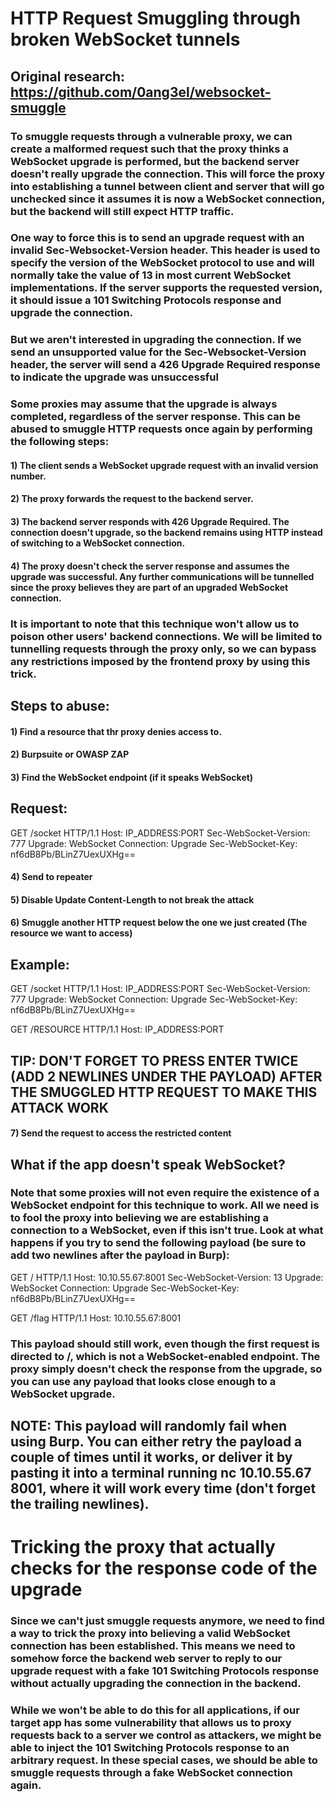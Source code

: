 # HTTP Request Smuggling through broken WebSocket tunnels

## Original research: https://github.com/0ang3el/websocket-smuggle

### To smuggle requests through a vulnerable proxy, we can create a malformed request such that the proxy thinks a WebSocket upgrade is performed, but the backend server doesn't really upgrade the connection. This will force the proxy into establishing a tunnel between client and server that will go unchecked since it assumes it is now a WebSocket connection, but the backend will still expect HTTP traffic.

### One way to force this is to send an upgrade request with an invalid Sec-Websocket-Version header. This header is used to specify the version of the WebSocket protocol to use and will normally take the value of 13 in most current WebSocket implementations. If the server supports the requested version, it should issue a 101 Switching Protocols response and upgrade the connection.

### But we aren't interested in upgrading the connection. If we send an unsupported value for the Sec-Websocket-Version header, the server will send a 426 Upgrade Required response to indicate the upgrade was unsuccessful

### Some proxies may assume that the upgrade is always completed, regardless of the server response. This can be abused to smuggle HTTP requests once again by performing the following steps:

#### 1) The client sends a WebSocket upgrade request with an invalid version number.

#### 2) The proxy forwards the request to the backend server.

#### 3) The backend server responds with 426 Upgrade Required. The connection doesn't upgrade, so the backend remains using HTTP instead of switching to a WebSocket connection.

#### 4) The proxy doesn't check the server response and assumes the upgrade was successful. Any further communications will be tunnelled since the proxy believes they are part of an upgraded WebSocket connection.

### It is important to note that this technique won't allow us to poison other users' backend connections. We will be limited to tunnelling requests through the proxy only, so we can bypass any restrictions imposed by the frontend proxy by using this trick.

## Steps to abuse:

#### 1) Find a resource that thr proxy denies access to.

#### 2) Burpsuite or OWASP ZAP

#### 3) Find the WebSocket endpoint (if it speaks WebSocket)

## Request: 

GET /socket HTTP/1.1
Host: IP_ADDRESS:PORT
Sec-WebSocket-Version: 777
Upgrade: WebSocket
Connection: Upgrade
Sec-WebSocket-Key: nf6dB8Pb/BLinZ7UexUXHg==

#### 4) Send to repeater

#### 5) Disable Update Content-Length to not break the attack

#### 6) Smuggle another HTTP request below the one we just created (The resource we want to access)

## Example: 

GET /socket HTTP/1.1
Host: IP_ADDRESS:PORT
Sec-WebSocket-Version: 777
Upgrade: WebSocket
Connection: Upgrade
Sec-WebSocket-Key: nf6dB8Pb/BLinZ7UexUXHg==



GET /RESOURCE HTTP/1.1
Host: IP_ADDRESS:PORT


## TIP: DON'T FORGET TO PRESS ENTER TWICE (ADD 2 NEWLINES UNDER THE PAYLOAD) AFTER THE SMUGGLED HTTP REQUEST TO MAKE THIS ATTACK WORK

#### 7) Send the request to access the restricted content

## What if the app doesn't speak WebSocket?

### Note that some proxies will not even require the existence of a WebSocket endpoint for this technique to work. All we need is to fool the proxy into believing we are establishing a connection to a WebSocket, even if this isn't true. Look at what happens if you try to send the following payload (be sure to add two newlines after the payload in Burp):

GET / HTTP/1.1
Host: 10.10.55.67:8001
Sec-WebSocket-Version: 13
Upgrade: WebSocket
Connection: Upgrade
Sec-WebSocket-Key: nf6dB8Pb/BLinZ7UexUXHg==

GET /flag HTTP/1.1
Host: 10.10.55.67:8001


### This payload should still work, even though the first request is directed to /, which is not a WebSocket-enabled endpoint. The proxy simply doesn't check the response from the upgrade, so you can use any payload that looks close enough to a WebSocket upgrade.

## NOTE: This payload will randomly fail when using Burp. You can either retry the payload a couple of times until it works, or deliver it by pasting it into a terminal running nc 10.10.55.67 8001, where it will work every time (don't forget the trailing newlines).

# Tricking the proxy that actually checks for the response code of the upgrade

### Since we can't just smuggle requests anymore, we need to find a way to trick the proxy into believing a valid WebSocket connection has been established. This means we need to somehow force the backend web server to reply to our upgrade request with a fake 101 Switching Protocols response without actually upgrading the connection in the backend.

### While we won't be able to do this for all applications, if our target app has some vulnerability that allows us to proxy requests back to a server we control as attackers, we might be able to inject the 101 Switching Protocols response to an arbitrary request. In these special cases, we should be able to smuggle requests through a fake WebSocket connection again.

